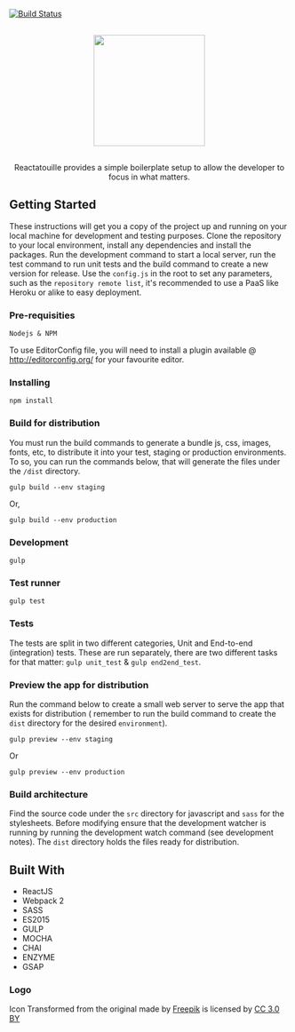 [![Build Status](https://travis-ci.org/heldrida/reactatouille-boilerplate.svg?branch=master)](https://travis-ci.org/heldrida/reactatouille-boilerplate)

<p align="center" style="margin: 30px 0;">
  <img src="https://raw.githubusercontent.com/heldrida/reactatouille-boilerplate/master/template/src/images/logo-reactatouille-boilerplate.png?201701241142" height="200">
</p>
<p align="center">
	Reactatouille provides a simple boilerplate setup to allow the developer to focus in what matters.
</p>

## Getting Started

These instructions will get you a copy of the project up and running on your local machine for development and testing purposes.
Clone the repository to your local environment, install any dependencies and install the packages. Run the development command to start a local server, run the test command to run unit tests and the build command to create a new version for release.
Use the `config.js` in the root to set any parameters, such as the `repository remote list`, it's recommended to use a PaaS like Heroku or alike to easy deployment.

### Pre-requisities

```
Nodejs & NPM
```

To use EditorConfig file, you will need to install a plugin available @ http://editorconfig.org/ for your favourite editor.

### Installing

```
npm install
```

### Build for distribution

You must run the build commands to generate a bundle js, css, images, fonts, etc, to distribute it into your test, staging or production environments. To so, you can run the commands below, that will generate the files under the `/dist` directory.

```
gulp build --env staging
```

Or,

```
gulp build --env production
```

### Development

```
gulp
```

### Test runner

```
gulp test
```

### Tests

The tests are split in two different categories, Unit and End-to-end (integration) tests. These are run separately, there are two different tasks for that matter: `gulp unit_test` & `gulp end2end_test`.

### Preview the app for distribution

Run the command below to create a small web server to serve the app that exists for distribution ( remember to run the build command to create the `dist` directory for the desired `environment`).

```
gulp preview --env staging
```

Or

```
gulp preview --env production
```

### Build architecture

Find the source code under the `src` directory for javascript and `sass` for the stylesheets. Before modifying ensure that the development watcher is running by running the development watch command (see development notes). The `dist` directory holds the files ready for distribution.

## Built With

* ReactJS
* Webpack 2
* SASS
* ES2015
* GULP
* MOCHA
* CHAI
* ENZYME
* GSAP

### Logo

<div>Icon Transformed from the original made by <a href="http://www.freepik.com" title="Freepik">Freepik</a> is licensed by <a href="http://creativecommons.org/licenses/by/3.0/" title="Creative Commons BY 3.0" target="_blank">CC 3.0 BY</a></div>
